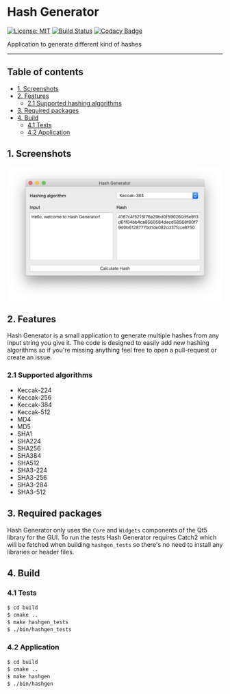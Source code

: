 # Hash Generator

[![License: MIT](https://img.shields.io/badge/License-MIT-yellow.svg)](LICENSE)
[![Build Status](https://travis-ci.org/bartkessels/HashGenerator.svg?branch=development)](https://travis-ci.org/bartkessels/HashGenerator)
[![Codacy Badge](https://app.codacy.com/project/badge/Grade/1ef83a55516e4089962d0f5c8dbadcea)](https://www.codacy.com/manual/bartkessels/HashGenerator?utm_source=github.com&amp;utm_medium=referral&amp;utm_content=bartkessels/HashGenerator&amp;utm_campaign=Badge_Grade)

Application to generate different kind of hashes

---

## Table of contents

- [1. Screenshots](#1-screenshots)
- [2. Features](#2-features)
    - [2.1 Supported hashing algorithms](#21-supported-algorithms)
- [3. Required packages](#3-required-packages)
- [4. Build](#4-build)
    - [4.1 Tests](#41-tests)
    - [4.2 Application](#42-application)

## 1. Screenshots

![Main window of Hash Generator](data/screenshot_1.png)

## 2. Features

Hash Generator is a small application to generate multiple hashes from any input string you give it.
The code is designed to easily add new hashing algorithms so if you're missing anything feel free
to open a pull-request or create an issue.

### 2.1 Supported algorithms

- Keccak-224
- Keccak-256
- Keccak-384
- Keccak-512
- MD4
- MD5
- SHA1
- SHA224
- SHA256
- SHA384
- SHA512
- SHA3-224
- SHA3-256
- SHA3-284
- SHA3-512

## 3. Required packages

Hash Generator only uses the `Core` and `Widgets` components of the Qt5 library for the GUI.
To run the tests Hash Generator requires Catch2 which will be fetched when building `hashgen_tests`
so there's no need to install any libraries or header files.

## 4. Build

### 4.1 Tests

```bash
$ cd build
$ cmake ..
$ make hashgen_tests
$ ./bin/hashgen_tests
```

### 4.2 Application

```bash
$ cd build
$ cmake ..
$ make hashgen
$ ./bin/hashgen
```

